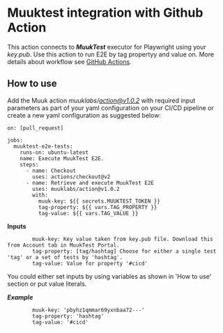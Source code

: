 # Muuktest integration with Github Action

This action connects to ***MuukTest*** executor for Playwright using your *key.pub*. Use this action to run E2E by tag propertyy and value on. More details about workflow see [GitHub Actions](https://docs.github.com/en/actions).


## How to use

Add the Muuk action *muuklabs/action@v1.0.2* with required input parameters as part of your yaml configuration on your CI/CD pipeline or create a new yaml configuration as suggested below:

```
on: [pull_request]

jobs:
  muuktest-e2e-tests:
    runs-on: ubuntu-latest
    name: Execute MuukTest E2E.
    steps:
      - name: Checkout
        uses: actions/checkout@v2
      - name: Retrieve and execute MuukTest E2E
        uses: muuklabs/action@v1.0.2
        with:
          muuk-key: ${{ secrets.MUUKTEST_TOKEN }}
          tag-property: ${{ vars.TAG_PROPERTY }}
          tag-value: ${{ vars.TAG_VALUE }}
```

**Inputs**
```
        muuk-key: Key value taken from key.pub file. Download this from Account tab in MuukTest Portal.
        tag-property: [tag/hashtag] Choose for either a single test 'tag' or a set of tests by 'hashtag'.
        tag-value: Value for property '#cicd'
```
You could either set inputs by using variables as shown in 'How to use' section or put value literals.

***Example*** 
```
        muuk-key: 'pbyhz1qmmar69yxnbaa72---'
        tag-property: 'hashtag'
        tag-value: '#cicd'
```
